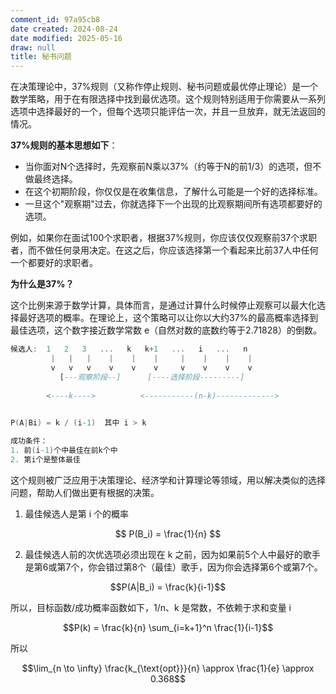 ```yaml
---
comment_id: 97a95cb8
date created: 2024-08-24
date modified: 2025-05-16
draw: null
title: 秘书问题
---
```

在决策理论中，37%规则（又称作停止规则、秘书问题或最优停止理论）是一个数学策略，用于在有限选择中找到最优选项。这个规则特别适用于你需要从一系列选项中选择最好的一个，但每个选项只能评估一次，并且一旦放弃，就无法返回的情况。

**37%规则的基本思想如下**：

- 当你面对N个选择时，先观察前N乘以37%（约等于N的前1/3）的选项，但不做最终选择。
- 在这个初期阶段，你仅仅是在收集信息，了解什么可能是一个好的选择标准。
- 一旦这个"观察期"过去，你就选择下一个出现的比观察期间所有选项都要好的选项。

例如，如果你在面试100个求职者，根据37%规则，你应该仅仅观察前37个求职者，而不做任何录用决定。在这之后，你应该选择第一个看起来比前37人中任何一个都要好的求职者。

  

**为什么是37%？**

这个比例来源于数学计算，具体而言，是通过计算什么时候停止观察可以最大化选择最好选项的概率。在理论上，这个策略可以让你以大约37%的最高概率选择到最佳选项，这个数字接近数学常数 e（自然对数的底数约等于2.71828）的倒数。

```a
候选人:  1   2   3   ...   k   k+1   ...   i   ...   n
         |   |   |    |    |    |     |    |    |    |
         v   v   v    v    v    v     v    v    v    v
           [---观察阶段--]      [----选择阶段---------]
                  
        <----k---->          <-----------(n-k)------------->
                     

P(A|Bi) = k / (i-1)  其中 i > k

成功条件：
1. 前(i-1)个中最佳在前k个中
2. 第i个是整体最佳
```

这个规则被广泛应用于决策理论、经济学和计算理论等领域，用以解决类似的选择问题，帮助人们做出更有根据的决策。

1. 最佳候选人是第 i 个的概率

$$
P(B_i) = \frac{1}{n}
$$

 2. 最佳候选人前的次优选项必须出现在 k 之前，因为如果前5个人中最好的歌手是第6或第7个，你会错过第8个（最佳）歌手，因为你会选择第6个或第7个。

 $$P(A|B_i) = \frac{k}{i-1}$$

 所以，目标函数/成功概率函数如下，1/n、k 是常数，不依赖于求和变量 i  

 $$P(k) = \frac{k}{n} \sum_{i=k+1}^n \frac{1}{i-1}$$

所以  

$$\lim_{n \to \infty} \frac{k_{\text{opt}}}{n} \approx \frac{1}{e} \approx 0.368$$
